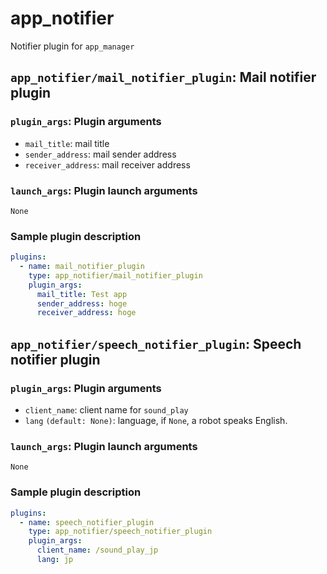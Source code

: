 # app_notifier

Notifier plugin for `app_manager`

## `app_notifier/mail_notifier_plugin`: Mail notifier plugin

### `plugin_args`: Plugin arguments

- `mail_title`: mail title
- `sender_address`: mail sender address 
- `receiver_address`: mail receiver address

### `launch_args`: Plugin launch arguments

`None`

### Sample plugin description

```yaml
plugins:
  - name: mail_notifier_plugin
    type: app_notifier/mail_notifier_plugin
    plugin_args:
      mail_title: Test app
      sender_address: hoge
      receiver_address: hoge
```

## `app_notifier/speech_notifier_plugin`: Speech notifier plugin

### `plugin_args`: Plugin arguments

- `client_name`: client name for `sound_play`
- `lang` `(default: None)`: language, if `None`, a robot speaks English.

### `launch_args`: Plugin launch arguments

`None`

### Sample plugin description

```yaml
plugins:
  - name: speech_notifier_plugin
    type: app_notifier/speech_notifier_plugin
    plugin_args:
      client_name: /sound_play_jp 
      lang: jp
```
